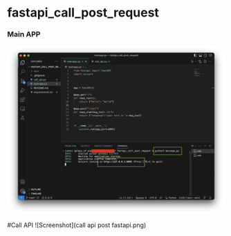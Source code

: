 # fastapi_call_post_request

### Main APP

<img src="./fastapi mainapp.png" alt="Alt text" title="Optional title">

#Call API
![Screenshot](call api post fastapi.png)

